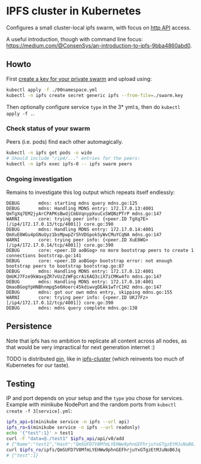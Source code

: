 
# IPFS cluster in Kubernetes

Configures a small cluster-local ipfs swarm, with focus on [http API](https://github.com/ipfs/http-api-spec) access.

A useful introduction, though with command line focus: https://medium.com/@ConsenSys/an-introduction-to-ipfs-9bba4860abd0.

## Howto

First [create a key for your private swarm](https://github.com/ipfs/go-ipfs/blob/v0.4.11/docs/experimental-features.md#private-networks) and upload using:
```bash
kubectl apply -f ./00namespace.yml
kubectl -n ipfs create secret generic ipfs --from-file=./swarm.key
```

Then optionally configure service `type` in the 3* yml:s, then do
`kubectl apply -f .`.

### Check status of your swarm

Peers (i.e. pods) find each other automagically.

```bash
kubectl -n ipfs get pods -o wide
# Should include "/ip4/..." entries for the peers:
kubectl -n ipfs exec ipfs-0 -- ipfs swarm peers
```

### Ongoing investigation

Remains to investigate this log output
which repeats itself endlessly:
```
DEBUG       mdns: starting mdns query mdns.go:125
DEBUG       mdns: Handling MDNS entry: 172.17.0.13:4001 QmTgXq7EM2jyArCPAPKsBwdjCmbVqnypXouCxSWQNzPTrP mdns.go:147
WARNI       core: trying peer info: {<peer.ID TgXq7E> [/ip4/172.17.0.13/tcp/4001]} core.go:390
DEBUG       mdns: Handling MDNS entry: 172.17.0.14:4001 QmXuE8WGu4pGNuUyz1bsMpwpZrShVDGpokSyWvCMuYCqNA mdns.go:147
WARNI       core: trying peer info: {<peer.ID XuE8WG> [/ip4/172.17.0.14/tcp/4001]} core.go:390
DEBUG       core: <peer.ID aoBGog> no more bootstrap peers to create 1 connections bootstrap.go:141
DEBUG       core: <peer.ID aoBGog> bootstrap error: not enough bootstrap peers to bootstrap bootstrap.go:87
DEBUG       mdns: Handling MDNS entry: 172.17.0.12:4001 QmUKJ7Fze9kWaxgZR7vUzZzWFgcrAi6AQ3ciX7iCMKw4fn mdns.go:147
DEBUG       mdns: Handling MDNS entry: 172.17.0.10:4001 QmaoBGogYpHNBhnmpg5e6Hoerc45kdiwvgDEAk1wTrC1H2 mdns.go:147
DEBUG       mdns: got our own mdns entry, skipping mdns.go:155
WARNI       core: trying peer info: {<peer.ID UKJ7Fz> [/ip4/172.17.0.12/tcp/4001]} core.go:390
DEBUG       mdns: mdns query complete mdns.go:138
```

## Persistence

Note that ipfs has no ambition to replicate all content across all nodes,
as that would be very impractical for next generation internet :)

TODO is distributed [pin](https://www.reddit.com/r/ipfs/comments/69l1y8/does_ipfs_add_automatically_pin/),
like in [ipfs-cluster](https://github.com/ipfs/ipfs-cluster) (which reinvents too much of Kubernetes for our taste).

## Testing

IP and port depends on your setup and the `type` you chose for services. Example with minikube NodePort and the random ports from `kubectl create -f 3[service].yml`:

```bash
ipfs_api=$(minikube service -n ipfs --url api)
ipfs_ro=$(minikube service -n ipfs --url readonly)
echo '{"test":1}' > test1
curl -F "data=@./test1" $ipfs_api/api/v0/add
# {"Name":"test1","Hash":"QmSUFD7V8MfmLYEHWw9phnGEFhrjuYxGTgzEtMJuNoB6Jq"}
curl $ipfs_ro/ipfs/QmSUFD7V8MfmLYEHWw9phnGEFhrjuYxGTgzEtMJuNoB6Jq
# {"test":1}
```
